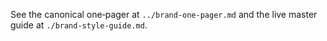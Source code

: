 <!--══════════════════════════════════════════════════
  ╔══════════════════════════════════════════════════════╗
  ║  ░  MIND::TYPE BRAND ONE-PAGER  ░░░░░░░░░░░░░░░░░░  ║
  ║                                                      ║
  ║  Concise essence of the brand; see master for more.  ║
  ║                                                      ║
  ║                                                      ║
  ║                                                      ║
  ║                                                      ║
  ╚══════════════════════════════════════════════════════╝
    • WHAT ▸ Quick summary for stakeholders
    • WHY  ▸ Fast onboarding to identity
    • HOW  ▸ Link to detailed specs
-->

See the canonical one‑pager at `../brand-one-pager.md` and the live master
guide at `./brand-style-guide.md`.

<!-- DOC META: VERSION=1.0 | UPDATED=2025-09-17T20:46:38Z -->
